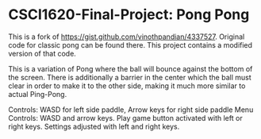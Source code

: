 # CSCI1620-Final-Project: Pong Pong

This is a fork of https://gist.github.com/vinothpandian/4337527. Original code for classic pong can be found there. This project contains a modified version of that code.

This is a variation of Pong where the ball will bounce against the bottom of the screen. There is additionally a barrier in the center which the ball must clear in order to make it to the other side, making it much more similar to actual Ping-Pong.

Controls: WASD for left side paddle, Arrow keys for right side paddle
Menu Controls: WASD and arrow keys. Play game button activated with left or right keys. Settings adjusted with left and right keys.
